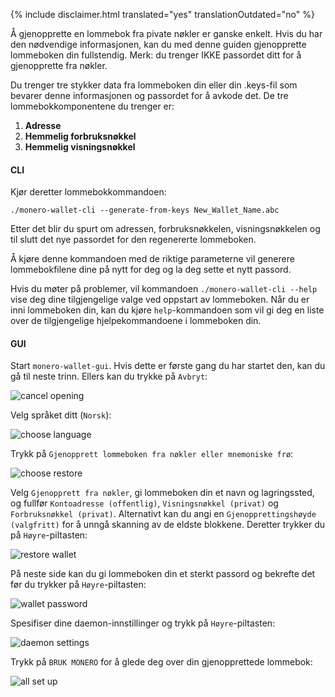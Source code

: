 {% include disclaimer.html translated="yes" translationOutdated="no" %}

Å gjenopprette en lommebok fra pivate nøkler er ganske enkelt. Hvis du har
den nødvendige informasjonen, kan du med denne guiden gjenopprette
lommeboken din fullstendig. Merk: du trenger IKKE passordet ditt for å
gjenopprette fra nøkler.

Du trenger tre stykker data fra lommeboken din eller din .keys-fil som
bevarer denne informasjonen og passordet for å avkode det. De tre
lommebokkomponentene du trenger er:

1. **Adresse**
2. **Hemmelig forbruksnøkkel**
3. **Hemmelig visningsnøkkel**


#### CLI

Kjør deretter lommebokkommandoen:

`./monero-wallet-cli --generate-from-keys New_Wallet_Name.abc`

Etter det blir du spurt om adressen, forbruksnøkkelen, visningsnøkkelen og
til slutt det nye passordet for den regenererte lommeboken.

Å kjøre denne kommandoen med de riktige parameterne vil generere
lommebokfilene dine på nytt for deg og la deg sette et nytt passord.

Hvis du møter på problemer, vil kommandoen `./monero-wallet-cli --help` vise
deg dine tilgjengelige valge ved oppstart av lommeboken. Når du er inni
lommeboken din, kan du kjøre `help`-kommandoen som vil gi deg en liste over
de tilgjengelige hjelpekommandoene i lommeboken din.

#### GUI

Start `monero-wallet-gui`. Hvis dette er første gang du har startet den, kan
du gå til neste trinn. Ellers kan du trykke på `Avbryt`:

![cancel
opening](/img/resources/user-guides/en/restore_from_keys/cancel-opening.png)

Velg språket ditt (`Norsk`):

![choose
language](/img/resources/user-guides/en/restore_from_keys/choose-language.png)

Trykk på `Gjenopprett lommeboken fra nøkler eller mnemoniske frø`:

![choose
restore](/img/resources/user-guides/en/restore_from_keys/choose-restore.png)

Velg `Gjenopprett fra nøkler`, gi lommeboken din et navn og lagringssted, og
fullfør `Kontoadresse (offentlig)`, `Visningsnøkkel (privat)` og
`Forbruksnøkkel (privat)`. Alternativt kan du angi en `Gjenopprettingshøyde
(valgfritt)` for å unngå skanning av de eldste blokkene. Deretter trykker du
på `Høyre`-piltasten:

![restore
wallet](/img/resources/user-guides/en/restore_from_keys/restore-wallet.png)

På neste side kan du gi lommeboken din et sterkt passord og bekrefte det før
du trykker på `Høyre`-piltasten:

![wallet
password](/img/resources/user-guides/en/restore_from_keys/wallet-password.png)

Spesifiser dine daemon-innstillinger og trykk på `Høyre`-piltasten:

![daemon
settings](/img/resources/user-guides/en/restore_from_keys/daemon-settings.png)

Trykk på `BRUK MONERO` for å glede deg over din gjenopprettede lommebok:

![all set
up](/img/resources/user-guides/en/restore_from_keys/all-set-up.png)
